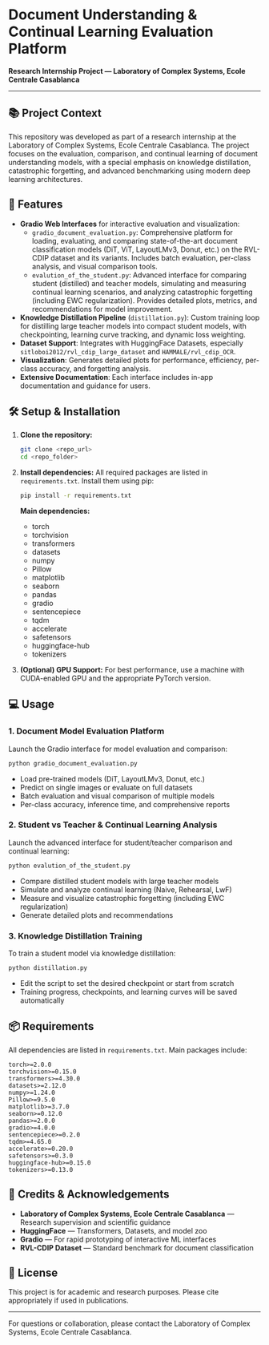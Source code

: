 # Document Understanding & Continual Learning Evaluation Platform

**Research Internship Project — Laboratory of Complex Systems, Ecole Centrale Casablanca**

---

## 📚 Project Context

This repository was developed as part of a research internship at the Laboratory of Complex Systems, Ecole Centrale Casablanca. The project focuses on the evaluation, comparison, and continual learning of document understanding models, with a special emphasis on knowledge distillation, catastrophic forgetting, and advanced benchmarking using modern deep learning architectures.

## 🚀 Features

- **Gradio Web Interfaces** for interactive evaluation and visualization:
  - `gradio_document_evaluation.py`: Comprehensive platform for loading, evaluating, and comparing state-of-the-art document classification models (DiT, ViT, LayoutLMv3, Donut, etc.) on the RVL-CDIP dataset and its variants. Includes batch evaluation, per-class analysis, and visual comparison tools.
  - `evalution_of_the_student.py`: Advanced interface for comparing student (distilled) and teacher models, simulating and measuring continual learning scenarios, and analyzing catastrophic forgetting (including EWC regularization). Provides detailed plots, metrics, and recommendations for model improvement.
- **Knowledge Distillation Pipeline** (`distillation.py`): Custom training loop for distilling large teacher models into compact student models, with checkpointing, learning curve tracking, and dynamic loss weighting.
- **Dataset Support**: Integrates with HuggingFace Datasets, especially `sitloboi2012/rvl_cdip_large_dataset` and `HAMMALE/rvl_cdip_OCR`.
- **Visualization**: Generates detailed plots for performance, efficiency, per-class accuracy, and forgetting analysis.
- **Extensive Documentation**: Each interface includes in-app documentation and guidance for users.

## 🛠️ Setup & Installation

1. **Clone the repository:**
   ```bash
   git clone <repo_url>
   cd <repo_folder>
   ```

2. **Install dependencies:**
   All required packages are listed in `requirements.txt`. Install them using pip:
   ```bash
   pip install -r requirements.txt
   ```

   **Main dependencies:**
   - torch
   - torchvision
   - transformers
   - datasets
   - numpy
   - Pillow
   - matplotlib
   - seaborn
   - pandas
   - gradio
   - sentencepiece
   - tqdm
   - accelerate
   - safetensors
   - huggingface-hub
   - tokenizers

3. **(Optional) GPU Support:**
   For best performance, use a machine with CUDA-enabled GPU and the appropriate PyTorch version.

## 💻 Usage

### 1. Document Model Evaluation Platform

Launch the Gradio interface for model evaluation and comparison:
```bash
python gradio_document_evaluation.py
```
- Load pre-trained models (DiT, LayoutLMv3, Donut, etc.)
- Predict on single images or evaluate on full datasets
- Batch evaluation and visual comparison of multiple models
- Per-class accuracy, inference time, and comprehensive reports

### 2. Student vs Teacher & Continual Learning Analysis

Launch the advanced interface for student/teacher comparison and continual learning:
```bash
python evalution_of_the_student.py
```
- Compare distilled student models with large teacher models
- Simulate and analyze continual learning (Naive, Rehearsal, LwF)
- Measure and visualize catastrophic forgetting (including EWC regularization)
- Generate detailed plots and recommendations

### 3. Knowledge Distillation Training

To train a student model via knowledge distillation:
```bash
python distillation.py
```
- Edit the script to set the desired checkpoint or start from scratch
- Training progress, checkpoints, and learning curves will be saved automatically

## 📦 Requirements

All dependencies are listed in `requirements.txt`. Main packages include:
```
torch>=2.0.0
torchvision>=0.15.0
transformers>=4.30.0
datasets>=2.12.0
numpy>=1.24.0
Pillow>=9.5.0
matplotlib>=3.7.0
seaborn>=0.12.0
pandas>=2.0.0
gradio>=4.0.0
sentencepiece>=0.2.0
tqdm>=4.65.0
accelerate>=0.20.0
safetensors>=0.3.0
huggingface-hub>=0.15.0
tokenizers>=0.13.0
```

## 🏫 Credits & Acknowledgements

- **Laboratory of Complex Systems, Ecole Centrale Casablanca** — Research supervision and scientific guidance
- **HuggingFace** — Transformers, Datasets, and model zoo
- **Gradio** — For rapid prototyping of interactive ML interfaces
- **RVL-CDIP Dataset** — Standard benchmark for document classification

## 📄 License

This project is for academic and research purposes. Please cite appropriately if used in publications.

---

For questions or collaboration, please contact the Laboratory of Complex Systems, Ecole Centrale Casablanca. 